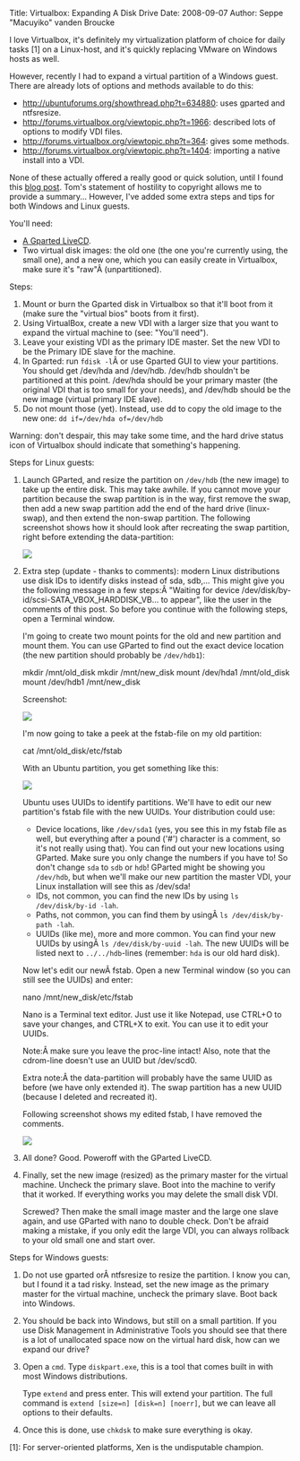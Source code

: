 Title: Virtualbox: Expanding A Disk Drive
Date: 2008-09-07
Author: Seppe "Macuyiko" vanden Broucke

I love Virtualbox, it's definitely my virtualization platform of choice for daily tasks [1] on a Linux-host, and it's quickly replacing VMware on Windows hosts as well.

However, recently I had to expand a virtual partition of a Windows guest. There are already lots of options and methods available to do this:

  - <http://ubuntuforums.org/showthread.php?t=634880>: uses gparted and ntfsresize.
  - <http://forums.virtualbox.org/viewtopic.php?t=1966>: described lots of options to modify VDI files.
  - <http://forums.virtualbox.org/viewtopic.php?t=364>: gives some methods.
  - <http://forums.virtualbox.org/viewtopic.php?t=1404>: importing a native install into a VDI.

None of these actually offered a really good or quick solution, until I found this [blog post](http://crookedspoke.wordpress.com/2008/03/15/resize-disk-image/). Tom's statement of hostility to copyright allows me to provide a summary... However, I've added some extra steps and tips for both Windows and Linux guests.

You'll need:

  - [A Gparted LiveCD](http://gparted.sourceforge.net/livecd.php).
  - Two virtual disk images: the old one (the one you're currently using, the small one), and a new one, which you can easily create in Virtualbox, make sure it's "raw"Â (unpartitioned).

Steps:

1. Mount or burn the Gparted disk in Virtualbox so that it'll boot from it (make sure the "virtual bios" boots from it first).
2. Using VirtualBox, create a new VDI with a larger size that you want to expand the virtual machine to (see: "You'll need").
3. Leave your existing VDI as the primary IDE master. Set the new VDI to be the Primary IDE slave for the machine.
4. In Gparted: run `fdisk -l`Â or use Gparted GUI to view your partitions. You should get /dev/hda and /dev/hdb. /dev/hdb shouldn't be partitioned at this point. /dev/hda should be your primary master (the original VDI that is too small for your needs), and /dev/hdb should be the new image (virtual primary IDE slave).
5. Do not mount those (yet). Instead, use dd to copy the old image to the new one: `dd if=/dev/hda of=/dev/hdb`

Warning: don't despair, this may take some time, and the hard drive status icon of Virtualbox should indicate that something's happening.

Steps for Linux guests:

1. Launch GParted, and resize the partition on `/dev/hdb` (the new image) to take up the entire disk. This may take awhile. If you cannot move your partition because the swap partition is in the way, first remove the swap, then add a new swap partition add the end of the hard drive (linux-swap), and then extend the non-swap partition. The following screenshot shows how it should look after recreating the swap partition, right before extending the data-partition:

    [ ![](http://3.bp.blogspot.com/_X4W-h82Vgjw/SYo4jrQIXKI/AAAAAAAAPIo/xLipRm7H704/s400/right.png)](http://3.bp.blogspot.com/_X4W-h82Vgjw/SYo4jrQIXKI/AAAAAAAAPIo/xLipRm7H704/s1600-h/right.png)

2. Extra step (update - thanks to comments): modern Linux distributions use disk IDs to identify disks instead of sda, sdb,... This might give you the following message in a few steps:Â "Waiting for device /dev/disk/by-id/scsi-SATA_VBOX_HARDDISK_VB... to appear", like the user in the comments of this post. So before you continue with the following steps, open a Terminal window.

    I'm going to create two mount points for the old and new partition and mount them. You can use GParted to find out the exact device location (the new partition should probably be `/dev/hdb1`):

    mkdir /mnt/old_disk
    mkdir /mnt/new_disk
    mount /dev/hda1 /mnt/old_disk
    mount /dev/hdb1 /mnt/new_disk

    Screenshot:

    ![](http://3.bp.blogspot.com/_X4W-h82Vgjw/SYpAl5UjIYI/AAAAAAAAPIw/BotclqOvt2M/s400/right2.png)

    I'm now going to take a peek at the fstab-file on my old partition:

    cat /mnt/old_disk/etc/fstab

    With an Ubuntu partition, you get something like this:

    ![](http://4.bp.blogspot.com/_X4W-h82Vgjw/SYpBZG7LLII/AAAAAAAAPI4/gmkToO7FIrs/s400/right3.png)

    Ubuntu uses UUIDs to identify partitions. We'll have to edit our new partition's fstab file with the new UUIDs. Your distribution could use:

      - Device locations, like `/dev/sda1` (yes, you see this in my fstab file as well, but everything after a pound ('#') character is a comment, so it's not really using that). You can find out your new locations using GParted. Make sure you only change the numbers if you have to! So don't change `sda` to `sdb` or `hdb`! GParted might be showing you `/dev/hdb`, but when we'll make our new partition the master VDI, your Linux installation will see this as /dev/sda!
      - IDs, not common, you can find the new IDs by using `ls /dev/disk/by-id -lah`.
      - Paths, not common, you can find them by usingÂ `ls /dev/disk/by-path -lah`.
      - UUIDs (like me), more and more common. You can find your new UUIDs by usingÂ `ls /dev/disk/by-uuid -lah`. The new UUIDs will be listed next to `../../hdb`-lines (remember: `hda` is our old hard disk).

    Now let's edit our newÂ fstab. Open a new Terminal window (so you can still see the UUIDs) and enter:

    nano /mnt/new_disk/etc/fstab

    Nano is a Terminal text editor. Just use it like Notepad, use CTRL+O to save your changes, and CTRL+X to exit. You can use it to edit your UUIDs.

    Note:Â make sure you leave the proc-line intact! Also, note that the cdrom-line doesn't use an UUID but /dev/scd0.

    Extra note:Â the data-partition will probably have the same UUID as before (we have only extended it). The swap partition has a new UUID (because I deleted and recreated it).

    Following screenshot shows my edited fstab, I have removed the comments.

    ![](http://2.bp.blogspot.com/_X4W-h82Vgjw/SYpFKVZA9mI/AAAAAAAAPJA/cqwieXimuFk/s400/right4.png)

3. All done? Good. Poweroff with the GParted LiveCD.

4. Finally, set the new image (resized) as the primary master for the virtual machine. Uncheck the primary slave. Boot into the machine to verify that it worked. If everything works you may delete the small disk VDI.

    Screwed? Then make the small image master and the large one slave again, and use GParted with nano to double check. Don't be afraid making a mistake, if you only edit the large VDI, you can always rollback to your old small one and start over.

Steps for Windows guests:

1. Do not use gparted orÂ ntfsresize to resize the partition. I know you can, but I found it a tad risky. Instead, set the new image as the primary master for the virtual machine, uncheck the primary slave. Boot back into Windows.

2. You should be back into Windows, but still on a small partition. If you use Disk Management in Administrative Tools you should see that there is a lot of unallocated space now on the virtual hard disk, how can we expand our drive?

3. Open a `cmd`. Type `diskpart.exe`, this is a tool that comes built in with most Windows distributions.

    Type `extend` and press enter. This will extend your partition. The full command is `extend [size=n] [disk=n] [noerr]`, but we can leave all options to their defaults.

4. Once this is done, use `chkdsk` to make sure everything is okay.

[1]: For server-oriented platforms, Xen is the undisputable champion.

